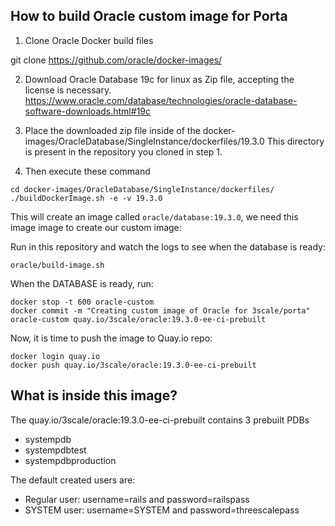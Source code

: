 ## How to build Oracle custom image for Porta


1) Clone Oracle Docker build files

git clone https://github.com/oracle/docker-images/

2) Download Oracle Database 19c for linux as Zip file, accepting the license is necessary.
https://www.oracle.com/database/technologies/oracle-database-software-downloads.html#19c

3) Place the downloaded zip file inside of the docker-images/OracleDatabase/SingleInstance/dockerfiles/19.3.0
This directory is present in the repository you cloned in step 1.

4) Then execute these command

```
cd docker-images/OracleDatabase/SingleInstance/dockerfiles/
./buildDockerImage.sh -e -v 19.3.0
```

This will create an image called `oracle/database:19.3.0`, we need this image image to create our custom image:

Run in this repository and watch the logs to see when the database is ready:

```
oracle/build-image.sh
```

When the DATABASE is ready, run:

```
docker stop -t 600 oracle-custom
docker commit -m "Creating custom image of Oracle for 3scale/porta" oracle-custom quay.io/3scale/oracle:19.3.0-ee-ci-prebuilt
```

Now, it is time to push the image to Quay.io repo: 

```
docker login quay.io
docker push quay.io/3scale/oracle:19.3.0-ee-ci-prebuilt
```


## What is inside this image?

The quay.io/3scale/oracle:19.3.0-ee-ci-prebuilt contains 3 prebuilt PDBs

- systempdb
- systempdbtest
- systempdbproduction


The default created users are:

- Regular user: username=rails and password=railspass
- SYSTEM user:  username=SYSTEM and password=threescalepass
